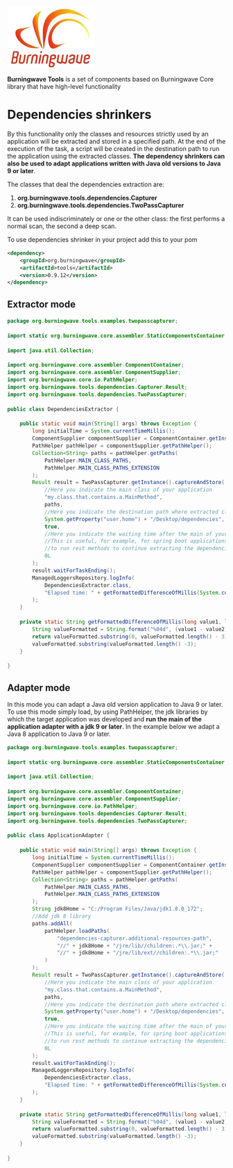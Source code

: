 [![logo](Burningwave-logo.jpg "Burningwave")](https://www.burningwave.org/)

**Burningwave Tools** is a set of components based on Burningwave Core library that have high-level functionality

# Dependencies shrinkers
By this functionality only the classes and resources strictly used by an application will be extracted and stored in a specified path. At the end of the execution of the task, a script will be created in the destination path to run the application using the extracted classes. **The dependency shrinkers can also be used to adapt applications written with Java old versions to Java 9 or later**.

The classes that deal the dependencies extraction are:
1. **org.burningwave.tools.dependencies.Capturer**
2. **org.burningwave.tools.dependencies.TwoPassCapturer**

It can be used indiscriminately or one or the other class: the first performs a normal scan, the second a deep scan.

To use dependencies shrinker in your project add this to your pom
```xml
<dependency>
    <groupId>org.burningwave</groupId>
    <artifactId>tools</artifactId>
    <version>0.9.12</version>
</dependency>	
```
## Extractor mode

```java
package org.burningwave.tools.examples.twopasscapturer;

import static org.burningwave.core.assembler.StaticComponentsContainer.ManagedLoggersRepository;

import java.util.Collection;

import org.burningwave.core.assembler.ComponentContainer;
import org.burningwave.core.assembler.ComponentSupplier;
import org.burningwave.core.io.PathHelper;
import org.burningwave.tools.dependencies.Capturer.Result;
import org.burningwave.tools.dependencies.TwoPassCapturer;

public class DependenciesExtractor {    
    
    public static void main(String[] args) throws Exception {
        long initialTime = System.currentTimeMillis();
        ComponentSupplier componentSupplier = ComponentContainer.getInstance();
        PathHelper pathHelper = componentSupplier.getPathHelper();
        Collection<String> paths = pathHelper.getPaths(
            PathHelper.MAIN_CLASS_PATHS,
            PathHelper.MAIN_CLASS_PATHS_EXTENSION
        );
        Result result = TwoPassCapturer.getInstance().captureAndStore(
            //Here you indicate the main class of your application            
            "my.class.that.contains.a.MainMethod",
            paths,
            //Here you indicate the destination path where extracted classes and resources will be stored    
            System.getProperty("user.home") + "/Desktop/dependencies",
            true,
            //Here you indicate the waiting time after the main of your application has been executed.
            //This is useful, for example, for spring boot applications to make it possible, once started,
            //to run rest methods to continue extracting the dependencies
            0L
        );
        result.waitForTaskEnding();
        ManagedLoggersRepository.logInfo(
            DependenciesExtractor.class, 
            "Elapsed time: " + getFormattedDifferenceOfMillis(System.currentTimeMillis(), initialTime)
        );
    }
    
    private static String getFormattedDifferenceOfMillis(long value1, long value2) {
        String valueFormatted = String.format("%04d", (value1 - value2));
        return valueFormatted.substring(0, valueFormatted.length() - 3) + "," +
        valueFormatted.substring(valueFormatted.length() -3);
    }

}
```
## Adapter mode
In this mode you can adapt a Java old version application to Java 9 or later. To use this mode simply load, by using PathHelper, the jdk libraries by which the target application was developed and **run the main of the application adapter with a jdk 9 or later**. In the example below we adapt a Java 8 application to Java 9 or later.
```java
package org.burningwave.tools.examples.twopasscapturer;

import static org.burningwave.core.assembler.StaticComponentsContainer.ManagedLoggersRepository;

import java.util.Collection;

import org.burningwave.core.assembler.ComponentContainer;
import org.burningwave.core.assembler.ComponentSupplier;
import org.burningwave.core.io.PathHelper;
import org.burningwave.tools.dependencies.Capturer.Result;
import org.burningwave.tools.dependencies.TwoPassCapturer;

public class ApplicationAdapter {    
    
    public static void main(String[] args) throws Exception {
        long initialTime = System.currentTimeMillis();
        ComponentSupplier componentSupplier = ComponentContainer.getInstance();
        PathHelper pathHelper = componentSupplier.getPathHelper();
        Collection<String> paths = pathHelper.getPaths(
            PathHelper.MAIN_CLASS_PATHS,
            PathHelper.MAIN_CLASS_PATHS_EXTENSION
        );
        String jdk8Home = "C:/Program Files/Java/jdk1.8.0_172";
        //Add jdk 8 library
        paths.addAll(
            pathHelper.loadPaths(
                "dependencies-capturer.additional-resources-path", 
                "//" + jdk8Home + "/jre/lib//children:.*\\.jar;" + 
                "//" + jdk8Home + "/jre/lib/ext//children:.*\\.jar;"
            )
        );
        Result result = TwoPassCapturer.getInstance().captureAndStore(
            //Here you indicate the main class of your application            
            "my.class.that.contains.a.MainMethod",
            paths,
            //Here you indicate the destination path where extracted classes and resources will be stored    
            System.getProperty("user.home") + "/Desktop/dependencies",
            true,
            //Here you indicate the waiting time after the main of your application has been executed.
            //This is useful, for example, for spring boot applications to make it possible, once started,
            //to run rest methods to continue extracting the dependencies
            0L
        );
        result.waitForTaskEnding();
        ManagedLoggersRepository.logInfo(
            DependenciesExtractor.class, 
            "Elapsed time: " + getFormattedDifferenceOfMillis(System.currentTimeMillis(), initialTime)
        );
    }
    
    private static String getFormattedDifferenceOfMillis(long value1, long value2) {
        String valueFormatted = String.format("%04d", (value1 - value2));
        return valueFormatted.substring(0, valueFormatted.length() - 3) + "," +
        valueFormatted.substring(valueFormatted.length() -3);
    }

}
```
